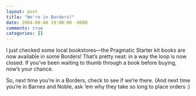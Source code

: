 ```yaml
---
layout: post
title: "We're in Borders!"
date: 2004-06-08 19:00:00 -0600
comments: true
categories: []
---
```


I just checked some local bookstores—the Pragmatic Starter kit books
are now available in some Borders! That’s pretty neat: in a way the
loop is now closed. If you’ve been waiting to thumb through a book
before buying, now’s your chance.


So, next time you’re in a Borders, check to see if we’re there. (And
next time you’re in Barnes and Noble, ask ‘em why they take so long to
place orders :)

